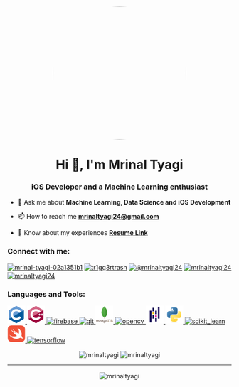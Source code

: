 <div align="center"> 
  <img align="center" src="https://learningneverstops.files.wordpress.com/2012/02/sheldon1.jpg" width="300" height="300" style="border-radius: 150px;" border-radius="150px"/>
</div>

<h1 align="center">Hi 👋, I'm Mrinal Tyagi</h1>
<h3 align="center">iOS Developer and a Machine Learning enthusiast</h3>

- 💬 Ask me about **Machine Learning, Data Science and iOS Development**

- 📫 How to reach me **mrinaltyagi24@gmail.com**

- 📄 Know about my experiences [**Resume Link**](https://drive.google.com/file/d/1B5vpyDfWL3m9ZBofBcLB2-sMYMAcQhDb/view?usp=sharing)

<h3 align="left">Connect with me:</h3>
<p align="left">
<a href="https://linkedin.com/in/mrinal-tyagi-02a1351b1" target="blank"><img align="center" src="https://raw.githubusercontent.com/rahuldkjain/github-profile-readme-generator/master/src/images/icons/Social/linked-in-alt.svg" alt="mrinal-tyagi-02a1351b1" height="30" width="40" /></a>
<a href="https://kaggle.com/tr1gg3rtrash" target="blank"><img align="center" src="https://raw.githubusercontent.com/rahuldkjain/github-profile-readme-generator/master/src/images/icons/Social/kaggle.svg" alt="tr1gg3rtrash" height="30" width="40" /></a>
<a href="https://medium.com/@mrinaltyagi24" target="blank"><img align="center" src="https://raw.githubusercontent.com/rahuldkjain/github-profile-readme-generator/master/src/images/icons/Social/medium.svg" alt="@mrinaltyagi24" height="30" width="40" /></a>
<a href="https://www.hackerrank.com/mrinaltyagi24" target="blank"><img align="center" src="https://raw.githubusercontent.com/rahuldkjain/github-profile-readme-generator/master/src/images/icons/Social/hackerrank.svg" alt="mrinaltyagi24" height="30" width="40" /></a>
<a href="https://www.leetcode.com/mrinaltyagi24" target="blank"><img align="center" src="https://raw.githubusercontent.com/rahuldkjain/github-profile-readme-generator/master/src/images/icons/Social/leet-code.svg" alt="mrinaltyagi24" height="30" width="40" /></a>
</p>

<h3 align="left">Languages and Tools:</h3>
<p align="left"> <a href="https://www.cprogramming.com/" target="_blank" rel="noreferrer"> <img src="https://raw.githubusercontent.com/devicons/devicon/master/icons/c/c-original.svg" alt="c" width="40" height="40"/> </a> <a href="https://www.w3schools.com/cpp/" target="_blank" rel="noreferrer"> <img src="https://raw.githubusercontent.com/devicons/devicon/master/icons/cplusplus/cplusplus-original.svg" alt="cplusplus" width="40" height="40"/> </a> <a href="https://firebase.google.com/" target="_blank" rel="noreferrer"> <img src="https://www.vectorlogo.zone/logos/firebase/firebase-icon.svg" alt="firebase" width="40" height="40"/> </a> <a href="https://git-scm.com/" target="_blank" rel="noreferrer"> <img src="https://www.vectorlogo.zone/logos/git-scm/git-scm-icon.svg" alt="git" width="40" height="40"/> </a> <a href="https://www.mongodb.com/" target="_blank" rel="noreferrer"> <img src="https://raw.githubusercontent.com/devicons/devicon/master/icons/mongodb/mongodb-original-wordmark.svg" alt="mongodb" width="40" height="40"/> </a> <a href="https://opencv.org/" target="_blank" rel="noreferrer"> <img src="https://www.vectorlogo.zone/logos/opencv/opencv-icon.svg" alt="opencv" width="40" height="40"/> </a> <a href="https://pandas.pydata.org/" target="_blank" rel="noreferrer"> <img src="https://raw.githubusercontent.com/devicons/devicon/2ae2a900d2f041da66e950e4d48052658d850630/icons/pandas/pandas-original.svg" alt="pandas" width="40" height="40"/> </a> <a href="https://www.python.org" target="_blank" rel="noreferrer"> <img src="https://raw.githubusercontent.com/devicons/devicon/master/icons/python/python-original.svg" alt="python" width="40" height="40"/> </a> <a href="https://scikit-learn.org/" target="_blank" rel="noreferrer"> <img src="https://upload.wikimedia.org/wikipedia/commons/0/05/Scikit_learn_logo_small.svg" alt="scikit_learn" width="40" height="40"/> </a> <a href="https://developer.apple.com/swift/" target="_blank" rel="noreferrer"> <img src="https://raw.githubusercontent.com/devicons/devicon/master/icons/swift/swift-original.svg" alt="swift" width="40" height="40"/> </a> <a href="https://www.tensorflow.org" target="_blank" rel="noreferrer"> <img src="https://www.vectorlogo.zone/logos/tensorflow/tensorflow-icon.svg" alt="tensorflow" width="40" height="40"/> </a> </p>

<div align="center">
  <span>
    <img align="center" src="https://github-readme-stats.vercel.app/api?username=mrinaltyagi&show_icons=true&theme=dark&locale=en" alt="mrinaltyagi" width="45%" height="250px"/>
  </span>
  <span>
    <img align="center" src="https://github-readme-streak-stats.herokuapp.com/?user=mrinaltyagi&theme=dark" alt="mrinaltyagi" width="45%" height="250px" />
  </span>
</div>

<hr>

<div align="center"><p><img align="center" src="https://github-readme-stats.vercel.app/api/top-langs?username=mrinaltyagi&show_icons=true&theme=dark&locale=en&layout=compact" alt="mrinaltyagi" /></p></div>

